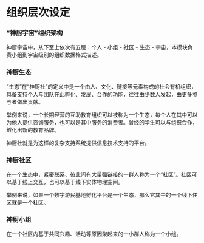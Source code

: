 # 组织层次设定

### **“神厨宇宙”组织架构**

神厨宇宙中，从下至上依次有五层：个人 - 小组 - 社区 - 生态 - 宇宙，本模块负责小组到宇宙级别的组织数据格式描述。



### 神厨生态

“生态”在“神厨社”的定义中是一个由人、文化、链接等元素构成的社会有机组织，具备支持个人与团队在此孵化、发展、合作的功能，往往由少数人发起，由更多参与者做出贡献。

举例来说，一个长期经营的互助教育组织可以被称为一个生态，每个人在其中可以为他人提供咨询服务，也可以是其中服务的消费者。曾经的学生可以与组织合作，孵化出新的教育品牌。

神厨社就是为这样的复杂支持系统提供信息技术支持的平台。



### 神厨社区

在一个生态中，紧密联系、彼此间有大量强链接的一群人称为一个“社区”。社区可以基于线上交互，也可以基于线下实体物理空间。

举例来说，如果一个数字游民基地孵化平台是一个生态，那么它其中的一个线下住区就是一个社区。



### 神厨小组

在一个社区内基于共同兴趣、活动等原因聚起来的一小群人称为一个小组。

